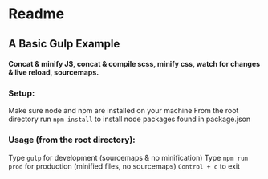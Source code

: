 # Readme

## A Basic Gulp Example
#### Concat & minify JS, concat & compile scss, minify css, watch for changes & live reload, sourcemaps.

### Setup:

Make sure node and npm are installed on your machine
From the root directory run `npm install` to install node packages found in package.json

### Usage (from the root directory):

Type `gulp` for development (sourcemaps & no minification)
Type `npm run prod` for production (minified files, no sourcemaps)
`Control + c` to exit

